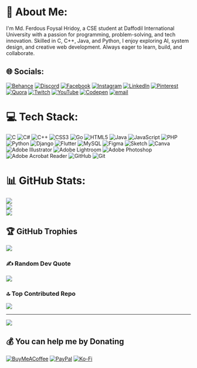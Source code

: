 # 💫 About Me:
I'm Md. Ferdous Foysal Hridoy, a CSE student at Daffodil International University with a passion for programming, problem-solving, and tech innovation. Skilled in C, C++, Java, and Python, I enjoy exploring AI, system design, and creative web development. Always eager to learn, build, and collaborate.


## 🌐 Socials:
[![Behance](https://img.shields.io/badge/Behance-1769ff?logo=behance&logoColor=white)](https://behance.net/mdferdhridoy1) [![Discord](https://img.shields.io/badge/Discord-%237289DA.svg?logo=discord&logoColor=white)](https://discord.gg/https://discord.gg/zpqPkWja) [![Facebook](https://img.shields.io/badge/Facebook-%231877F2.svg?logo=Facebook&logoColor=white)](https://facebook.com/ffoysalhridoy) [![Instagram](https://img.shields.io/badge/Instagram-%23E4405F.svg?logo=Instagram&logoColor=white)](https://instagram.com/ferdous_foysal_hridoy) [![LinkedIn](https://img.shields.io/badge/LinkedIn-%230077B5.svg?logo=linkedin&logoColor=white)](https://linkedin.com/in/md-ferdous-foysal-hridoy-43758a319/) [![Pinterest](https://img.shields.io/badge/Pinterest-%23E60023.svg?logo=Pinterest&logoColor=white)](https://pinterest.com/ferdousfoysalhridoy2020/) [![Quora](https://img.shields.io/badge/Quora-%23B92B27.svg?logo=Quora&logoColor=white)](https://quora.com/profile/Md-Ferdous-Foysal-Hridoy) [![Twitch](https://img.shields.io/badge/Twitch-%239146FF.svg?logo=Twitch&logoColor=white)](https://twitch.tv/foysal_hridoy) [![YouTube](https://img.shields.io/badge/YouTube-%23FF0000.svg?logo=YouTube&logoColor=white)](https://youtube.com/@foysal_hridoy) [![Codepen](https://img.shields.io/badge/Codepen-000000?logo=codepen&logoColor=white)](https://codepen.io/mr_hridoy) [![email](https://img.shields.io/badge/Email-D14836?logo=gmail&logoColor=white)](mailto:ffoysalhridoy@gmail.com ) 

# 💻 Tech Stack:
![C](https://img.shields.io/badge/c-%2300599C.svg?style=flat&logo=c&logoColor=white) ![C#](https://img.shields.io/badge/c%23-%23239120.svg?style=flat&logo=csharp&logoColor=white) ![C++](https://img.shields.io/badge/c++-%2300599C.svg?style=flat&logo=c%2B%2B&logoColor=white) ![CSS3](https://img.shields.io/badge/css3-%231572B6.svg?style=flat&logo=css3&logoColor=white) ![Go](https://img.shields.io/badge/go-%2300ADD8.svg?style=flat&logo=go&logoColor=white) ![HTML5](https://img.shields.io/badge/html5-%23E34F26.svg?style=flat&logo=html5&logoColor=white) ![Java](https://img.shields.io/badge/java-%23ED8B00.svg?style=flat&logo=openjdk&logoColor=white) ![JavaScript](https://img.shields.io/badge/javascript-%23323330.svg?style=flat&logo=javascript&logoColor=%23F7DF1E) ![PHP](https://img.shields.io/badge/php-%23777BB4.svg?style=flat&logo=php&logoColor=white) ![Python](https://img.shields.io/badge/python-3670A0?style=flat&logo=python&logoColor=ffdd54) ![Django](https://img.shields.io/badge/django-%23092E20.svg?style=flat&logo=django&logoColor=white) ![Flutter](https://img.shields.io/badge/Flutter-%2302569B.svg?style=flat&logo=Flutter&logoColor=white) ![MySQL](https://img.shields.io/badge/mysql-4479A1.svg?style=flat&logo=mysql&logoColor=white) ![Figma](https://img.shields.io/badge/figma-%23F24E1E.svg?style=flat&logo=figma&logoColor=white) ![Sketch](https://img.shields.io/badge/Sketch-FFB387?style=flat&logo=sketch&logoColor=black) ![Canva](https://img.shields.io/badge/Canva-%2300C4CC.svg?style=flat&logo=Canva&logoColor=white) ![Adobe Illustrator](https://img.shields.io/badge/adobe%20illustrator-%23FF9A00.svg?style=flat&logo=adobe%20illustrator&logoColor=white) ![Adobe Lightroom](https://img.shields.io/badge/Adobe%20Lightroom-31A8FF.svg?style=flat&logo=Adobe%20Lightroom&logoColor=white) ![Adobe Photoshop](https://img.shields.io/badge/adobe%20photoshop-%2331A8FF.svg?style=flat&logo=adobe%20photoshop&logoColor=white) ![Adobe Acrobat Reader](https://img.shields.io/badge/Adobe%20Acrobat%20Reader-EC1C24.svg?style=flat&logo=Adobe%20Acrobat%20Reader&logoColor=white) ![GitHub](https://img.shields.io/badge/github-%23121011.svg?style=flat&logo=github&logoColor=white) ![Git](https://img.shields.io/badge/git-%23F05033.svg?style=flat&logo=git&logoColor=white)
# 📊 GitHub Stats:
![](https://github-readme-stats.vercel.app/api?username=foysalhridoy&theme=vue-dark&hide_border=false&include_all_commits=false&count_private=false)<br/>
![](https://nirzak-streak-stats.vercel.app/?user=foysalhridoy&theme=vue-dark&hide_border=false)<br/>
![](https://github-readme-stats.vercel.app/api/top-langs/?username=foysalhridoy&theme=vue-dark&hide_border=false&include_all_commits=false&count_private=false&layout=compact)

## 🏆 GitHub Trophies
![](https://github-profile-trophy.vercel.app/?username=foysalhridoy&theme=radical&no-frame=false&no-bg=false&margin-w=4)

### ✍️ Random Dev Quote
![](https://quotes-github-readme.vercel.app/api?type=horizontal&theme=merko)

### 🔝 Top Contributed Repo
![](https://github-contributor-stats.vercel.app/api?username=foysalhridoy&limit=5&theme=vue-dark&combine_all_yearly_contributions=true)

---
[![](https://visitcount.itsvg.in/api?id=foysalhridoy&icon=0&color=0)](https://visitcount.itsvg.in)

  ## 💰 You can help me by Donating
  [![BuyMeACoffee](https://img.shields.io/badge/Buy%20Me%20a%20Coffee-ffdd00?style=for-the-badge&logo=buy-me-a-coffee&logoColor=black)](https://buymeacoffee.com/foysal_hridoy) [![PayPal](https://img.shields.io/badge/PayPal-00457C?style=for-the-badge&logo=paypal&logoColor=white)](https://paypal.me/foysal_hridoy) [![Ko-Fi](https://img.shields.io/badge/Ko--fi-F16061?style=for-the-badge&logo=ko-fi&logoColor=white)](https://ko-fi.com/foysal_hridoy) 

  
<!-- Proudly created with GPRM ( https://gprm.itsvg.in ) -->

